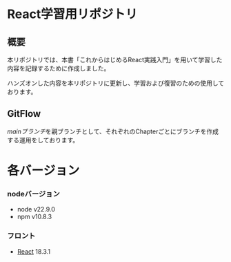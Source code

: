 # React学習用リポジトリ

## 概要
本リポジトリでは、本書「これからはじめるReact実践入門」を用いて学習した内容を記録するために作成しました。

ハンズオンした内容を本リポジトリに更新し、学習および復習のための使用しております。

## GitFlow
*mainブランチ*を親ブランチとして、それぞれのChapterごとにブランチを作成する運用をしております。

# 各バージョン
### nodeバージョン

- node v22.9.0
- npm v10.8.3

### フロント
- [React](https://ja.reactjs.org/) 18.3.1
